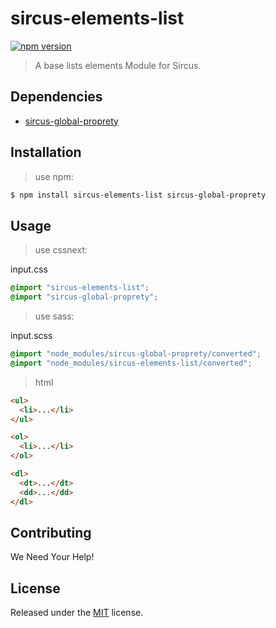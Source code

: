 # sircus-elements-list

[![npm version](https://img.shields.io/npm/v/sircus-elements-list.svg?style=flat)](https://www.npmjs.com/package/sircus-elements-list)

> A base lists elements Module for Sircus.

## Dependencies
- [sircus-global-proprety](https://github.com/sircus/global-property)

## Installation

> use npm:

```bash
$ npm install sircus-elements-list sircus-global-proprety
```

## Usage

> use cssnext:

input.css
```css
@import "sircus-elements-list";
@import "sircus-global-proprety";
```

> use sass:

input.scss
```css
@import "node_modules/sircus-global-proprety/converted";
@import "node_modules/sircus-elements-list/converted";
```

> html

```html
<ul>
  <li>...</li>
</ul>

<ol>
  <li>...</li>
</ol>

<dl>
  <dt>...</dt>
  <dd>...</dd>
</dl>
```


## Contributing

We Need Your Help!


## License
Released under the [MIT](https://github.com/sircus/license/blob/master/LICENSE) license.
